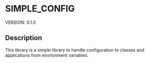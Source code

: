 # SIMPLE_CONFIG

VERSION: 0.1.0

## Description

This library is a simple library to handle configuration to classes and applications from environment variables.
